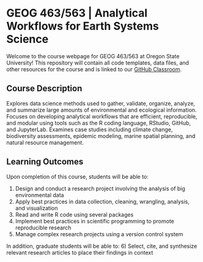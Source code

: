 # GEOG 463/563 | Analytical Workflows for Earth Systems Science

Welcome to the course webpage for GEOG 463/563 at Oregon State University! This repository will contain all code templates, data files, and other resources for the course and is linked to our [GitHub Classroom](https://classroom.github.com/classrooms/192258322-analytical-workflows-for-earth-science-2025).

## Course Description
Explores data science methods used to gather, validate, organize, analyze, and summarize large amounts of environmental and ecological information. Focuses on developing analytical workflows that are efficient, reproducible, and modular using tools such as the R coding language, RStudio, GitHub, and JupyterLab. Examines case studies including climate change, biodiversity assessments, epidemic modeling, marine spatial planning, and natural resource management.

## Learning Outcomes
Upon completion of this course, students will be able to:
1) Design and conduct a research project involving the analysis of big environmental data
2) Apply best practices in data collection, cleaning, wrangling, analysis, and visualization
3) Read and write R code using several packages
4) Implement best practices in scientific programming to promote reproducible research
5) Manage complex research projects using a version control system

In addition, graduate students will be able to:
6) Select, cite, and synthesize relevant research articles to place their findings in context
